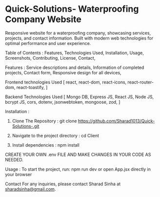 # Quick-Solutions- Waterproofing Company Website



Responsive website for a waterproofing company, showcasing services, projects, and contact information. Built with modern web technologies for optimal performance and user experience.


Table of Contents : 
  Features,
  Technologies Used,
  Installation,
  Usage,
  Screenshots,
  Contributing,
  License,
  Contact,

Features : 
  Service descriptions and details,
  Information of completed projects,
  Contact form,
  Responsive design for all devices,

  
Frontend technologies Used [
  react,
  react-dom,
  react-icons,
  react-router-dom,
  react-toastify,
]

Backend Technologies Used [
    Mongo DB,
    Express JS,
    React JS,
    Node JS,
    bcrypt JS,
    cors,
    dotenv,
    jsonwebtoken,
    mongoose,
    zod, 
]

Installation : 
1. Clone The Repository :
   git clone https://github.com/Sharad1013/Quick-Solutions-.git
      
2. Navigate to the project directory :
   cd Client
   
3. Install dependencies : 
   npm install

CREATE YOUR OWN .env FILE AND MAKE CHANGES IN YOUR CODE AS NEEDED. 

Usage : 
To start the project, run:
  npm run dev
or open App.jsx directly in your browser

Contact
For any inquiries, please contact Sharad Sinha at sharadsinha@gmail.com.





